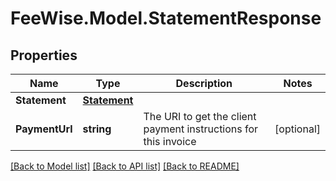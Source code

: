 # FeeWise.Model.StatementResponse

## Properties

Name | Type | Description | Notes
------------ | ------------- | ------------- | -------------
**Statement** | [**Statement**](Statement.md) |  | 
**PaymentUrl** | **string** | The URI to get the client payment instructions for this invoice | [optional] 

[[Back to Model list]](../README.md#documentation-for-models) [[Back to API list]](../README.md#documentation-for-api-endpoints) [[Back to README]](../README.md)

